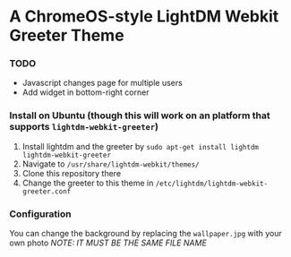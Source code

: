 # A ChromeOS-style LightDM Webkit Greeter Theme

### TODO
- Javascript changes page for multiple users
- Add widget in bottom-right corner

### Install on Ubuntu (though this will work on an platform that supports `lightdm-webkit-greeter`)
1. Install lightdm and the greeter by `sudo apt-get install lightdm lightdm-webkit-greeter`
2. Navigate to `/usr/share/lightdm-webkit/themes/`
3. Clone this repository there
4. Change the greeter to this theme in `/etc/lightdm/lightdm-webkit-greeter.conf`

### Configuration
You can change the background by replacing the `wallpaper.jpg` with your own photo
*NOTE: IT MUST BE THE SAME FILE NAME*
